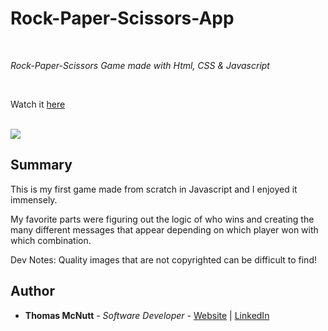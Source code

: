 # Rock-Paper-Scissors-App

<br>

_Rock-Paper-Scissors Game made with Html, CSS & Javascript_

<br>

Watch it [here](https://pachown.github.io/)

<br>

<image src="https://raw.githubusercontent.com/pachown/ToDoApp/master/TodoApp.PNG">

## Summary

This is my first game made from scratch in Javascript and I enjoyed it immensely. 

My favorite parts were figuring out the logic of who wins and creating the many different messages that appear depending on which player won with which combination. 

Dev Notes: Quality images that are not copyrighted can be difficult to find! 

## Author

* **Thomas McNutt** - *Software Developer* - [Website](TBD) | [LinkedIn](https://www.linkedin.com/in/tom-mcnutt-97526588/)
